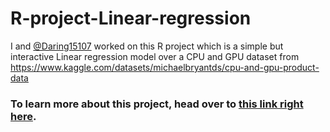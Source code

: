 # R-project-Linear-regression
I and [@Daring15107](https://github.com/Daring15107) worked on this R project which is a simple but interactive Linear regression model over a CPU and GPU dataset from https://www.kaggle.com/datasets/michaelbryantds/cpu-and-gpu-product-data



### To learn more about this project, head over to [this link right here](https://docs.google.com/document/d/1scNLKdHnTqwViSerfJdffKqkwGKUxLTyydWmMlfh0Qw/edit?usp=sharing).
